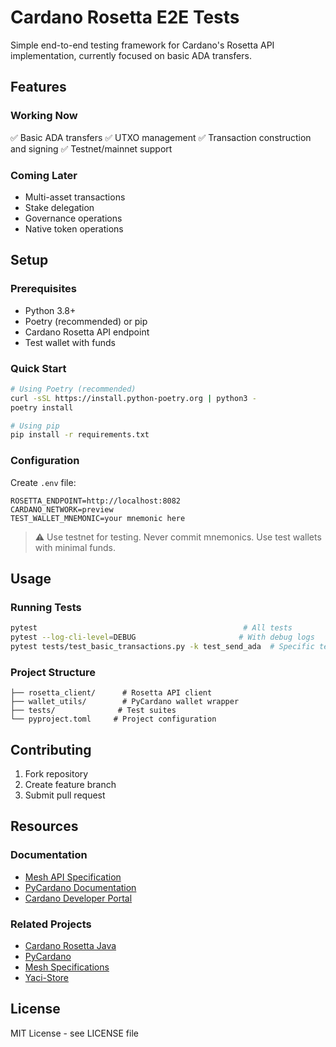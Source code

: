 # Cardano Rosetta E2E Tests

Simple end-to-end testing framework for Cardano's Rosetta API implementation, currently focused on basic ADA transfers.

## Features

### Working Now

✅ Basic ADA transfers
✅ UTXO management
✅ Transaction construction and signing
✅ Testnet/mainnet support

### Coming Later

- Multi-asset transactions
- Stake delegation
- Governance operations
- Native token operations

## Setup

### Prerequisites

- Python 3.8+
- Poetry (recommended) or pip
- Cardano Rosetta API endpoint
- Test wallet with funds

### Quick Start

```bash
# Using Poetry (recommended)
curl -sSL https://install.python-poetry.org | python3 -
poetry install

# Using pip
pip install -r requirements.txt
```

### Configuration

Create `.env` file:

```env
ROSETTA_ENDPOINT=http://localhost:8082
CARDANO_NETWORK=preview
TEST_WALLET_MNEMONIC=your mnemonic here
```

> ⚠️ Use testnet for testing. Never commit mnemonics. Use test wallets with minimal funds.

## Usage

### Running Tests

```bash
pytest                                              # All tests
pytest --log-cli-level=DEBUG                       # With debug logs
pytest tests/test_basic_transactions.py -k test_send_ada  # Specific test
```

### Project Structure

```
├── rosetta_client/      # Rosetta API client
├── wallet_utils/        # PyCardano wallet wrapper
├── tests/              # Test suites
└── pyproject.toml     # Project configuration
```

## Contributing

1. Fork repository
2. Create feature branch
3. Submit pull request

## Resources

### Documentation

- [Mesh API Specification](https://docs.cdp.coinbase.com/mesh/docs/api-reference/)
- [PyCardano Documentation](https://pycardano.readthedocs.io/en/latest/)
- [Cardano Developer Portal](https://developers.cardano.org/)

### Related Projects

- [Cardano Rosetta Java](https://github.com/cardano-foundation/cardano-rosetta-java)
- [PyCardano](https://github.com/Python-Cardano/pycardano)
- [Mesh Specifications](https://github.com/coinbase/mesh-specifications)
- [Yaci-Store](https://github.com/bloxbean/yaci-store)

## License

MIT License - see LICENSE file
